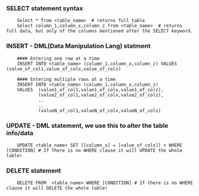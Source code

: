 ### SELECT statement syntax

        Select * from <table_name>  # returns full table
        Select column_1,column_x,column_z from <table_name>  # returns full data, but only of the columns mentioned after the SELECT keyword.


### INSERT - DML(Data Manipulation Lang) statment

        #### Entering one row at a time
        INSERT INTO <table_name> (column_1,column_x,column_z) VALUES (value_of_col1,value_of_colx,value_of_colz)
        
        #### Entering multiple rows at a time 
        INSERT INTO <table_name> (column_1,column_x,column_z) 
        VALUES  (value1_of_col1,value1_of_colx,value1_of_colz),
                (value2_of_col1,value2_of_colx,value2_of_colz),
                ..
                ..
                (valueN_of_col1,valueN_of_colx,valueN_of_colz)
        
### UPDATE - DML statement, we use this to alter the table info/data
        UPDATE <table_name> SET [[column_x] = [value_of_colx]] < WHERE [CONDITION] # If there is no WHERE clause it will UPDATE the whole table!

### DELETE  statement
        DELETE FROM  <table_name> WHERE [CONDITION] # If there is no WHERE clause it will DELETE the whole table!
